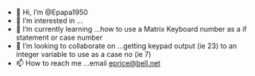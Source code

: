 - 👋 Hi, I’m @Epapa1950
- 👀 I’m interested in ...
- 🌱 I’m currently learning ...how to use a Matrix Keyboard number as a if statement or case number
- 💞️ I’m looking to collaborate on ...getting keypad output (ie 23) to an integer variable to use as a case no (ie 7)
- 📫 How to reach me ...email eprice@bell.net

<!---
Epapa1950/Epapa1950 is a ✨ special ✨ repository because its `README.md` (this file) appears on your GitHub profile.
You can click the Preview link to take a look at your changes.
--->
